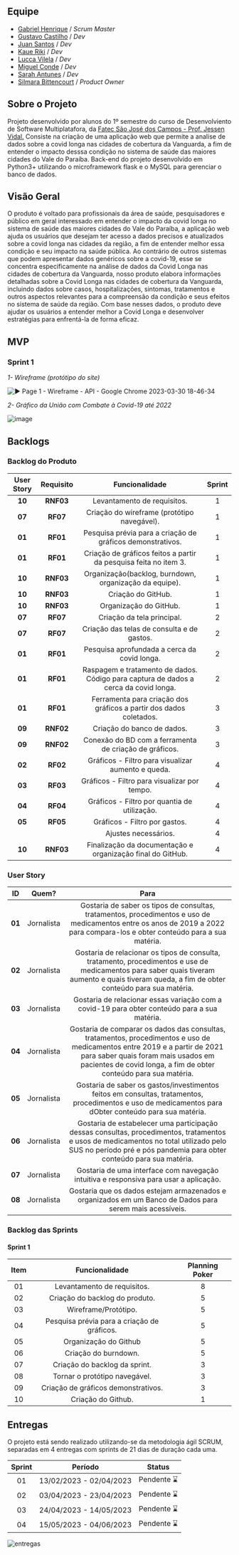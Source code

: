 ## Equipe
- [Gabriel Henrique](https://github.com/GaSiqueira) / _Scrum Master_
- [Gustavo Castilho](https://github.com/GustavoCastilhoLucena) / _Dev_
- [Juan Santos](https://github.com/JuanSantosVale) / _Dev_
- [Kaue Riki](https://github.com/kaueriki) / _Dev_
- [Lucca Vilela](https://github.com/luccavilela) / _Dev_
- [Miguel Conde](https://github.com/miguelcondesantos) / _Dev_
- [Sarah Antunes](https://github.com/Amentine) / _Dev_
- [Silmara Bittencourt](https://github.com/SBittencourt) / _Product Owner_

## Sobre o Projeto
Projeto desenvolvido por alunos do 1º semestre do curso de Desenvolviento de Software Multiplatafora, da [Fatec São José dos Campos - Prof. Jessen Vidal.](https://fatecsjc-prd.azurewebsites.net/)
Consiste na criação de uma aplicação web que permite a analise de dados sobre a covid longa nas cidades de cobertura da Vanguarda, a fim de entender o impacto desssa condição no sistema de saúde das maiores cidades do Vale do Paraíba.
Back-end do projeto desenvolvido em Python3+ utilizando o microframework flask e o MySQL para gerenciar o banco de dados.

## Visão Geral
O produto é voltado para profissionais da área de saúde, pesquisadores e público em geral interessado em entender o impacto da covid longa no sistema de saúde das maiores cidades do Vale do Paraíba, a aplicação web ajuda os usuários que desejam ter acesso a dados precisos e atualizados sobre a covid longa nas cidades da região, a fim de entender melhor essa condição e seu impacto na saúde pública. Ao contrário de outros sistemas que podem apresentar dados genéricos sobre a covid-19, esse se concentra especificamente na análise de dados da Covid Longa nas cidades de cobertura da Vanguarda, nosso produto elabora informações detalhadas sobre a Covid Longa nas cidades de cobertura da Vanguarda, incluindo dados sobre casos, hospitalizações, sintomas, tratamentos e outros aspectos relevantes para a compreensão da condição e seus efeitos no sistema de saúde da região. Com base nesses dados, o produto deve ajudar os usuários a entender melhor a Covid Longa e desenvolver estratégias para enfrentá-la de forma eficaz.

## MVP
### Sprint 1
_1- Wireframe (protótipo do site)_

![▶ Page 1 - Wireframe - API - Google Chrome 2023-03-30 18-46-34](https://user-images.githubusercontent.com/106455775/228974604-628248d2-cc37-44b4-9167-3d0aa50c0845.gif)

_2- Gráfico da União com Combate à Covid-19 até 2022_

![image](https://user-images.githubusercontent.com/106455775/229213006-5886d729-5bdf-4f14-b640-384a91166805.png)


## Backlogs

### Backlog do Produto
| User Story | Requisito | Funcionalidade | Sprint |
| :--:       | :-----------:|:--------------:     |:--:    |
| **10** | **RNF03** | Levantamento de requisitos. | 1 |
| **07** | **RF07** | Criação do wireframe (protótipo navegável). | 1 |
| **01** | **RF01** | Pesquisa prévia para a criação de gráficos demonstrativos. | 1 |
| **01** | **RF01** | Criação de gráficos feitos a partir da pesquisa feita no item 3. | 1 |
| **10** | **RNF03** | Organização(backlog, burndown, organização da equipe). | 1 |  
| **10** | **RNF03** | Criação do GitHub. | 1 |
| **10** | **RNF03** | Organização do GitHub. | 1 |
| **07** | **RF07** | Criação da tela principal. | 2 |
| **07** | **RF07** | Criação das telas de consulta e de gastos. | 2 |
| **01** | **RF01** | Pesquisa aprofundada a cerca da covid longa. | 2 |
| **01** | **RF01** | Raspagem e tratamento de dados. Código para captura de dados a cerca da covid longa. | 2 |
| **01** | **RF01** | Ferramenta para criação dos gráficos a partir dos dados coletados. | 3 |
| **09** | **RNF02** | Criação do banco de dados. | 3 |
| **09** | **RNF02** | Conexão do BD com a ferramenta de criação de gráficos. | 3 |
| **02** | **RF02** | Gráficos - Filtro para visualizar aumento e queda. | 4 |
| **03** | **RF03** | Gráficos - Filtro para visualizar por tempo. | 4 |
| **04** | **RF04** | Gráficos - Filtro por quantia de utilização. | 4 |
| **05** | **RF05** | Gráficos - Filtro por gastos. | 4 |
|  |  | Ajustes necessários. | 4 |
| **10** | **RNF03** | Finalização da documentação e organização final do GitHub. | 4 |

### User Story
 ID | Quem? | Para |
|:--------------:  | :----------:|:---------------------------------------------------------:|
| **01** |   Jornalista   | Gostaria de saber os tipos de consultas, tratamentos, procedimentos e uso de medicamentos entre os anos de 2019 a 2022 para compara-los e obter conteúdo para a sua matéria. |
| **02** |   Jornalista   | Gostaria de relacionar os tipos de consulta, tratamento, procedimentos e use de medicamentos para saber quais tiveram aumento e quais tiveram queda, a fim de obter conteúdo para sua matéria. |
| **03** |   Jornalista   | Gostaria de relacionar essas variação com a covid-19 para obter conteúdo para a sua matéria. |
| **04** |   Jornalista   | Gostaria de comparar os dados das consultas, tratamentos, procedimentos e uso de medicamentos entre 2019 e a partir de 2021 para saber quais foram mais usados em pacientes de covid longa, a fim de obter conteúdo para sua matéria. |
| **05** |   Jornalista   | Gostaria de saber os gastos/investimentos feitos em consultas, tratamentos, procedimentos e uso de medicamentos para dObter conteúdo para sua matéria. | 
| **06** |   Jornalista   | Gostaria de estabelecer uma participação dessas consultas, procedimentos, tratamentos e usos de medicamentos no total utilizado pelo SUS no período pré e pós pandemia para obter conteúdo para sua matéria. |
| **07** |   Jornalista   | Gostaria de uma interface com navegação intuitiva e responsiva para usar a aplicação. |
| **08** |   Jornalista   | Gostaria que os dados estejam armazenados e organizados em um Banco de Dados para serem mais acessíveis. |

### Backlog das Sprints
#### Sprint 1
| Item | Funcionalidade | Planning Poker |
| :--: | :--------------: | :-------------: |
|  01  | Levantamento de requisitos. | 8 |
|  02  | Criação do backlog do produto. | 5 |
|  03  | Wireframe/Protótipo. | 5 |
|  04  | Pesquisa prévia para a criação de gráficos. | 5 |
|  05  | Organização do Github | 5 |
|  06  | Criação do burndown. | 5 |
|  07  | Criação do backlog da sprint. | 3 |
|  08  | Tornar o protótipo navegável. | 3 |
|  09  | Criação de gráficos demonstrativos. | 3 |
|  10  | Criação do Github. | 1 |

## Entregas
O projeto está sendo realizado utilizando-se da metodologia ágil SCRUM, separadas em 4 entregas com sprints de 21 dias de duração cada uma.

| Sprint| Período | Status |
|:-----:|:----------:|:---------:|
| 01 |   13/02/2023 - 02/04/2023 | Pendente :hourglass: | 
| 02 |   03/04/2023 - 23/04/2023 | Pendente :hourglass: |  
| 03 |   24/04/2023 - 14/05/2023 | Pendente :hourglass: | 
| 04 |   15/05/2023 - 04/06/2023 | Pendente :hourglass: |  

![entregas](https://user-images.githubusercontent.com/112987836/229305550-77839d58-69f7-4c88-aa9a-767c0f04caef.jpg)

